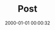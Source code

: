 ---
layout: post
title:  "Post"
date:   2000-01-01 00:00:32
categories: jekyll update
excerpt: Post
---
